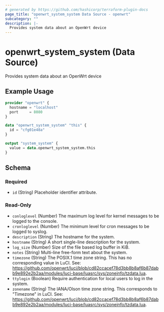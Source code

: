 ```yaml
---
# generated by https://github.com/hashicorp/terraform-plugin-docs
page_title: "openwrt_system_system Data Source - openwrt"
subcategory: ""
description: |-
  Provides system data about an OpenWrt device
---
```


# openwrt_system_system (Data Source)

Provides system data about an OpenWrt device

## Example Usage

```terraform
provider "openwrt" {
  hostname = "localhost"
  port     = 8080
}

data "openwrt_system_system" "this" {
  id = "cfg01e48a"
}

output "system_system" {
  value = data.openwrt_system_system.this
}
```

<!-- schema generated by tfplugindocs -->
## Schema

### Required

- `id` (String) Placeholder identifier attribute.

### Read-Only

- `conloglevel` (Number) The maximum log level for kernel messages to be logged to the console.
- `cronloglevel` (Number) The minimum level for cron messages to be logged to syslog.
- `description` (String) The hostname for the system.
- `hostname` (String) A short single-line description for the system.
- `log_size` (Number) Size of the file based log buffer in KiB.
- `notes` (String) Multi-line free-form text about the system.
- `timezone` (String) The POSIX.1 time zone string. This has no corresponding value in LuCI. See: https://github.com/openwrt/luci/blob/cd82ccacef78d3bb8b8af6b87dabb9e892e2b2aa/modules/luci-base/luasrc/sys/zoneinfo/tzdata.lua.
- `ttylogin` (Boolean) Require authentication for local users to log in the system.
- `zonename` (String) The IANA/Olson time zone string. This corresponds to "Timezone" in LuCI. See: https://github.com/openwrt/luci/blob/cd82ccacef78d3bb8b8af6b87dabb9e892e2b2aa/modules/luci-base/luasrc/sys/zoneinfo/tzdata.lua.



